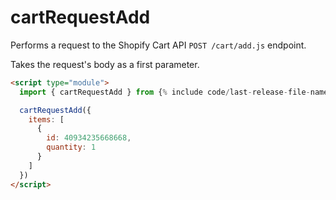 # cartRequestAdd

Performs a request to the Shopify Cart API `POST /cart/add.js` endpoint.

Takes the request's body as a first parameter.

```html
<script type="module">
  import { cartRequestAdd } from {% include code/last-release-file-name.html asset_url=true %}

  cartRequestAdd({ 
    items: [
      {
        id: 40934235668668,
        quantity: 1
      }
    ]  
  })
</script>
```
